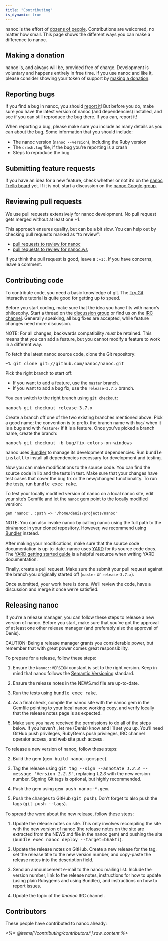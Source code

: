 ```yaml
---
title: "Contributing"
is_dynamic: true
---
```


nanoc is the effort of [dozens of people](#contributors). Contributions are welcomed, no matter how small. This page shows the different ways you can make a difference to nanoc.

Making a donation
-----------------

nanoc is, and always will be, provided free of charge. Development is voluntary and happens entirely in free time. If you use nanoc and like it, please consider showing your token of support by [making a donation](http://www.pledgie.com/campaigns/9282).

Reporting bugs
--------------

If you find a bug in nanoc, you should [report it](https://github.com/nanoc/nanoc/issues/new)! But before you do, make sure you have the latest version of nanoc (and dependencies) installed, and see if you can still reproduce the bug there. If you can, report it!

When reporting a bug, please make sure you include as many details as you can about the bug. Some information that you should include:

* The nanoc version (`nanoc --version`), including the Ruby version
* The `crash.log` file, if the bug you’re reporting is a crash
* Steps to reproduce the bug

Submitting feature requests
---------------------------

If you have an idea for a new feature, check whether or not it’s on the [nanoc Trello board](https://trello.com/b/dlEWOOBW/nanoc-4-0) yet. If it is not, start a discussion on the [nanoc Google group](https://groups.google.com/forum/?fromgroups#!forum/nanoc).

Reviewing pull requests
-----------------------

We use pull requests extensively for nanoc development. No pull request gets merged without at least one +1.

This approach ensures quality, but can be a bit slow. You can help out by checking pull requests marked as “to review”:

* [pull requests to review for nanoc](https://github.com/nanoc/nanoc/issues?labels=to+review)
* [pull requests to review for nanoc.ws](https://github.com/nanoc/nanoc.ws/issues?labels=to+review)

If you think the pull request is good, leave a `:+1:`. If you have concerns, leave a comment.

Contributing code
-----------------

To contribute code, you need a basic knowledge of git. The [Try Git](http://try.github.io/) interactive tutorial is quite good for getting up to speed.

Before you start coding, make sure that the idea you have fits with nanoc’s philosophy. Start a thread on the [discussion group](http://groups.google.com/group/nanoc) or find us on the [IRC channel](irc://chat.freenode.net/#nanoc). Generally speaking, all bug fixes are accepted, while feature changes need more discussion.

NOTE: For all changes, backwards compatibility *must* be retained. This means that you can add a feature, but you cannot modify a feature to work in a different way.

To fetch the latest nanoc source code, clone the Git repository:

<pre><span class="prompt">~%</span> <kbd>git clone git://github.com/nanoc/nanoc.git</kbd></pre>

Pick the right branch to start off:

* If you want to add a feature, use the `master` branch.
* If you want to add a bug fix, use the `release-3.7.x` branch.

You can switch to the right branch using `git checkout`:

<pre><span class="prompt">nanoc%</span> <kbd>git checkout release-3.7.x</kbd></pre>

Create a branch off one of the two existing branches mentioned above. Pick a good name; the convention is to prefix the branch name with `bug/` when it is a bug and with `feature/` if it is a feature. Once you’ve picked a branch name, create the branch:

<pre><span class="prompt">nanoc%</span> <kbd>git checkout -b bug/fix-colors-on-windows</kbd></pre>

nanoc uses [Bundler](http://bundler.io/) to manage its development dependencies. Run <kbd>bundle install</kbd> to install all dependencies necessary for development and testing.

Now you can make modifications to the source code. You can find the source code in <span class="filename">lib</span> and the tests in <span class="filename">test</span>. Make sure that your changes have test cases that cover the bug fix or the new/changed functionality. To run the tests, run <kbd>bundle exec rake</kbd>.

To test your locally modified version of nanoc on a local nanoc site, edit your site’s <span class="filename">Gemfile</span> and let the `nanoc` gem point to the locally modified version:

<pre><code class="language-ruby">gem 'nanoc', :path => '/home/denis/projects/nanoc'</code></pre>

NOTE: You can also invoke nanoc by calling <span class="command">nanoc</span> using the full path to the <span class="filename">bin/nanoc</span> in your cloned repository. However, we recommend using [Bundler](http://bundler.io/) instead.

After making your modifications, make sure that the source code documentation is up-to-date. nanoc uses [YARD](http://yardoc.org/) for its source code docs. The [YARD getting started guide](http://rubydoc.info/gems/yard/file/docs/GettingStarted.md) is a helpful resource when writing YARD documentation.

Finally, create a pull request. Make sure the submit your pull request against the branch you originally started off (`master` or `release-3.7.x`).

Once submitted, your work here is done. We’ll review the code, have a discussion and merge it once we’re satisfied.

Releasing nanoc
---------------

If you’re a release manager, you can follow these steps to release a new version of nanoc. Before you start, make sure that you’ve got the approval of at least one other release manager (and preferably also the approval of Denis).

CAUTION: Being a release manager grants you considerable power, but remember that with great power comes great responsibility.

To prepare for a release, follow these steps:

1. Ensure the `Nanoc::VERSION` constant is set to the right version. Keep in mind that nanoc follows the [Semantic Versioning](http://semver.org/) standard.

2. Ensure the release notes in the <span class="filename">NEWS.md</span> file are up-to-date.

3. Run the tests using <kbd>bundle exec rake</kbd>.

4. As a final check, compile the nanoc site with the nanoc gem in the <span class="filename">Gemfile</span> pointing to your local nanoc working copy, and verify locally that the release notes page is as expected.

5. Make sure you have received the permissions to do all of the steps below. If you haven’t , let me (Denis) know and I’ll set you up. You’ll need GitHub push privileges, RubyGems push privileges, IRC channel operator access, and web site push access.

To release a new version of nanoc, follow these steps:

2. Build the gem (<kbd>gem build nanoc.gemspec</kbd>).

3. Tag the release using <kbd>git tag --sign --annotate <var>1.2.3</var> --message 'Version <var>1.2.3</var>'</kbd>, replacing <var>1.2.3</var> with the new version number. Signing Git tags is optional, but highly recommended.

4. Push the gem using <kbd>gem push nanoc-*.gem</kbd>.

5. Push the changes to GitHub (<kbd>git push</kbd>). Don’t forget to also push the tags (<kbd>git push --tags</kbd>).

To spread the word about the new release, follow these steps:

1. Update the release notes on site. This only involves recompiling the site with the new version of nanoc (the release notes on the site are extracted from the <span class="filename">NEWS.md</span> file in the nanoc gem) and pushing the site (<kbd>bundle exec nanoc deploy --target=bhakti</kbd>).

2. Update the release notes on GitHub. Create a new release for the tag, set the release title to the new version number, and copy-paste the release notes into the description field.

3. Send an announcement e-mail to the nanoc mailing list. Include the version number, link to the release notes, instructions for how to update (using plain Rubygems and using Bundler), and instructions on how to report issues.

4. Update the topic of the <i>#nanoc</i> IRC channel.

Contributors
------------

These people have contributed to nanoc already:

<i><%= @items['/contributing/contributors/'].raw_content %></i>
